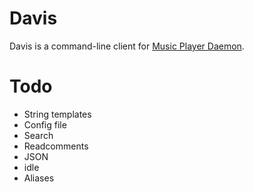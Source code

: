 # Davis

Davis is a command-line client for [Music Player Daemon](https://www.musicpd.org/).

# Todo

* String templates
* Config file
* Search
* Readcomments
* JSON
* idle
* Aliases
